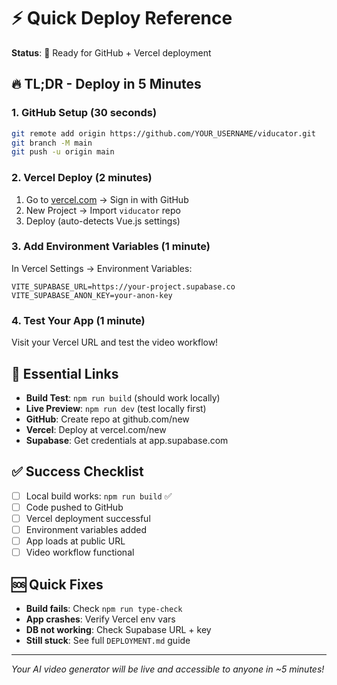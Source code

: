 # ⚡ Quick Deploy Reference

**Status**: 🚀 Ready for GitHub + Vercel deployment

## 🔥 TL;DR - Deploy in 5 Minutes

### 1. GitHub Setup (30 seconds)
```bash
git remote add origin https://github.com/YOUR_USERNAME/viducator.git
git branch -M main
git push -u origin main
```

### 2. Vercel Deploy (2 minutes)
1. Go to [vercel.com](https://vercel.com) → Sign in with GitHub
2. New Project → Import `viducator` repo
3. Deploy (auto-detects Vue.js settings)

### 3. Add Environment Variables (1 minute)
In Vercel Settings → Environment Variables:
```
VITE_SUPABASE_URL=https://your-project.supabase.co
VITE_SUPABASE_ANON_KEY=your-anon-key
```

### 4. Test Your App (1 minute)
Visit your Vercel URL and test the video workflow!

## 🔗 Essential Links
- **Build Test**: `npm run build` (should work locally)
- **Live Preview**: `npm run dev` (test locally first)
- **GitHub**: Create repo at github.com/new
- **Vercel**: Deploy at vercel.com/new
- **Supabase**: Get credentials at app.supabase.com

## ✅ Success Checklist
- [ ] Local build works: `npm run build` ✅
- [ ] Code pushed to GitHub
- [ ] Vercel deployment successful  
- [ ] Environment variables added
- [ ] App loads at public URL
- [ ] Video workflow functional

## 🆘 Quick Fixes
- **Build fails**: Check `npm run type-check`
- **App crashes**: Verify Vercel env vars
- **DB not working**: Check Supabase URL + key
- **Still stuck**: See full `DEPLOYMENT.md` guide

---
*Your AI video generator will be live and accessible to anyone in ~5 minutes!* 